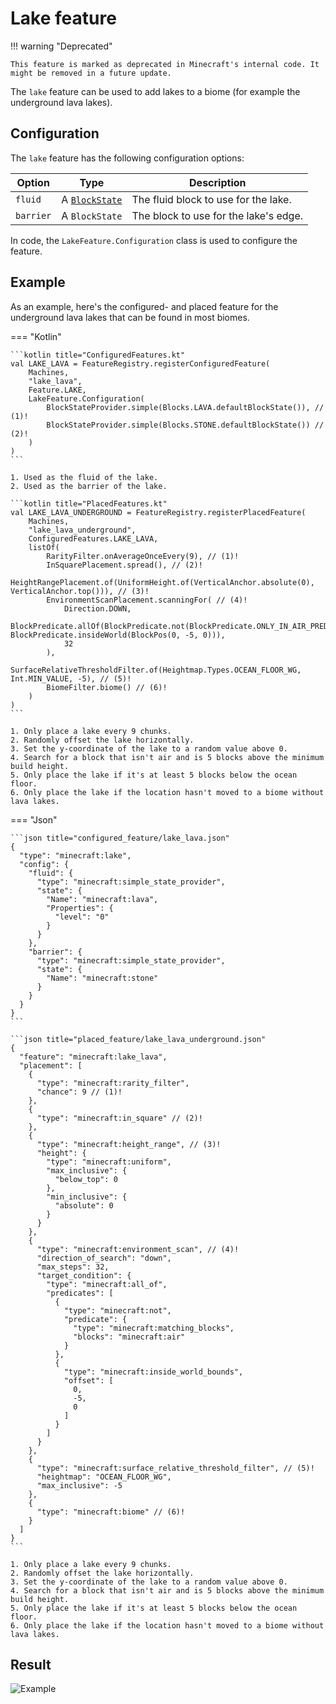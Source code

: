 # Lake feature

!!! warning "Deprecated"

    This feature is marked as deprecated in Minecraft's internal code. It might be removed in a future update.

The `lake` feature can be used to add lakes to a biome (for example the underground lava lakes).

## Configuration

The `lake` feature has the following configuration options:

| Option    | Type                                   | Description                           |
|-----------|----------------------------------------|---------------------------------------|
| `fluid`   | A [`BlockState`](../../block-state.md) | The fluid block to use for the lake.  |
| `barrier` | A `BlockState`                         | The block to use for the lake's edge. |

In code, the `LakeFeature.Configuration` class is used to configure the feature.

## Example

As an example, here's the configured- and placed feature for the underground lava lakes that can be found in most biomes.

=== "Kotlin"

    ```kotlin title="ConfiguredFeatures.kt"
    val LAKE_LAVA = FeatureRegistry.registerConfiguredFeature(
        Machines,
        "lake_lava",
        Feature.LAKE,
        LakeFeature.Configuration(
            BlockStateProvider.simple(Blocks.LAVA.defaultBlockState()), // (1)!
            BlockStateProvider.simple(Blocks.STONE.defaultBlockState()) // (2)!
        )
    )
    ```

    1. Used as the fluid of the lake.
    2. Used as the barrier of the lake.

    ```kotlin title="PlacedFeatures.kt"
    val LAKE_LAVA_UNDERGROUND = FeatureRegistry.registerPlacedFeature(
        Machines,
        "lake_lava_underground",
        ConfiguredFeatures.LAKE_LAVA,
        listOf(
            RarityFilter.onAverageOnceEvery(9), // (1)!
            InSquarePlacement.spread(), // (2)!
            HeightRangePlacement.of(UniformHeight.of(VerticalAnchor.absolute(0), VerticalAnchor.top())), // (3)!
            EnvironmentScanPlacement.scanningFor( // (4)!
                Direction.DOWN,
                BlockPredicate.allOf(BlockPredicate.not(BlockPredicate.ONLY_IN_AIR_PREDICATE), BlockPredicate.insideWorld(BlockPos(0, -5, 0))),
                32
            ),
            SurfaceRelativeThresholdFilter.of(Heightmap.Types.OCEAN_FLOOR_WG, Int.MIN_VALUE, -5), // (5)!
            BiomeFilter.biome() // (6)!
        )
    )
    ```

    1. Only place a lake every 9 chunks.
    2. Randomly offset the lake horizontally.
    3. Set the y-coordinate of the lake to a random value above 0.
    4. Search for a block that isn't air and is 5 blocks above the minimum build height.
    5. Only place the lake if it's at least 5 blocks below the ocean floor.
    6. Only place the lake if the location hasn't moved to a biome without lava lakes.

=== "Json"
    
    ```json title="configured_feature/lake_lava.json"
    {
      "type": "minecraft:lake",
      "config": {
        "fluid": {
          "type": "minecraft:simple_state_provider",
          "state": {
            "Name": "minecraft:lava",
            "Properties": {
              "level": "0"
            }
          }
        },
        "barrier": {
          "type": "minecraft:simple_state_provider",
          "state": {
            "Name": "minecraft:stone"
          }
        }
      }
    }
    ```
    
    ```json title="placed_feature/lake_lava_underground.json"
    {
      "feature": "minecraft:lake_lava",
      "placement": [
        {
          "type": "minecraft:rarity_filter",
          "chance": 9 // (1)!
        },
        {
          "type": "minecraft:in_square" // (2)!
        },
        {
          "type": "minecraft:height_range", // (3)!
          "height": {
            "type": "minecraft:uniform",
            "max_inclusive": {
              "below_top": 0
            },
            "min_inclusive": {
              "absolute": 0
            }
          }
        },
        {
          "type": "minecraft:environment_scan", // (4)!
          "direction_of_search": "down",
          "max_steps": 32,
          "target_condition": {
            "type": "minecraft:all_of",
            "predicates": [
              {
                "type": "minecraft:not",
                "predicate": {
                  "type": "minecraft:matching_blocks",
                  "blocks": "minecraft:air"
                }
              },
              {
                "type": "minecraft:inside_world_bounds",
                "offset": [
                  0,
                  -5,
                  0
                ]
              }
            ]
          }
        },
        {
          "type": "minecraft:surface_relative_threshold_filter", // (5)!
          "heightmap": "OCEAN_FLOOR_WG",
          "max_inclusive": -5
        },
        {
          "type": "minecraft:biome" // (6)!
        }
      ]
    }
    ```

    1. Only place a lake every 9 chunks.
    2. Randomly offset the lake horizontally.
    3. Set the y-coordinate of the lake to a random value above 0.
    4. Search for a block that isn't air and is 5 blocks above the minimum build height.
    5. Only place the lake if it's at least 5 blocks below the ocean floor.
    6. Only place the lake if the location hasn't moved to a biome without lava lakes.

## Result

![Example](https://i.imgur.com/arPELZy.gif)